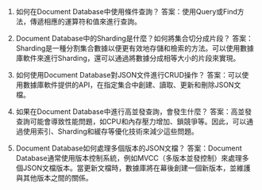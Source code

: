 

1. 如何在Document Database中使用條件查詢？
答案：使用Query或Find方法，傳遞相應的運算符和值來進行查詢。

2. Document Database中的Sharding是什麼？如何將集合切分成片段？
答案：Sharding是一種分割集合數據以便更有效地存儲和檢索的方法。可以使用數據庫軟件來進行Sharding，還可以通過將數據分成相等大小的片段來實現。

3. 如何使用Document Database對JSON文件進行CRUD操作？
答案：可以使用數據庫軟件提供的API，在指定集合中創建、讀取、更新和刪除JSON文檔。

4. 如果在Document Database中進行高並發查詢，會發生什麼？
答案：高並發查詢可能會導致性能問題，如CPU和內存壓力增加、鎖競爭等。因此，可以通過使用索引、Sharding和緩存等優化技術來減少這些問題。

5. Document Database如何處理多個版本的JSON文檔？
答案：Document Database通常使用版本控制系統，例如MVCC（多版本並發控制）來處理多個JSON文檔版本。當更新文檔時，數據庫將在幕後創建一個新版本，並維護與其他版本之間的關係。